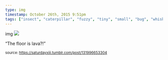 ```yaml
---
type: img
timestamp: October 26th, 2015 9:51pm
tags: ["insect", "caterpillar", "fuzzy", "tiny", "small", "bug", "whiskers"]
---
```

img
<img src="https://saturdayxiii.github.io/media/131996653304.jpg"/>
                                                                                          
“The floor is lava?!”<br/>
 
                                    
                
                
                
                
                                
<small>source: https://saturdayxiii.tumblr.com/post/131996653304</small>